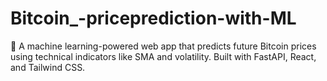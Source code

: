 # Bitcoin_-priceprediction-with-ML
🔮 A machine learning-powered web app that predicts future Bitcoin prices using technical indicators like SMA and volatility. Built with FastAPI, React, and Tailwind CSS.
